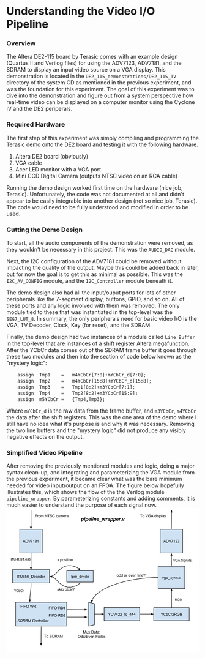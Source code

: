 # Understanding the Video I/O Pipeline
### Overview
The Altera DE2-115 board by Terasic comes with an example design (Quartus II and Verilog files) for using the ADV7123, ADV7181, and the SDRAM to display an input video source on a VGA display. This demonstration is located in the `DE2_115_demonstrations/DE2_115_TV` directory of the system CD as mentioned in the previous experiment, and was the foundation for this experiment. The goal of this experiment was to dive into the demonstration and figure out from a system perspective how real-time video can be displayed on a computer monitor using the Cyclone IV and the DE2 periperals. 

### Required Hardware
The first step of this experiment was simply compiling and programming the Terasic demo onto the DE2 board and testing it with the following hardware.

1.  Altera DE2 board (obviously)
2.  VGA cable
3.  Acer LED monitor with a VGA port
4.  Mini CCD Digital Camera (outputs NTSC video on an RCA cable)

Running the demo design worked first time on the hardware (nice job, Terasic). Unfortunately, the code was not documented at all and didn't appear to be easily integrable into another design (not so nice job, Terasic). The code would need to be fully understood and modified in order to be used.

### Gutting the Demo Design
To start, all the audio components of the demonstration were removed, as they wouldn't be necessary in this project. This was the `AUDIO_DAC` module.

Next, the I2C configuration of the ADV7181 could be removed without impacting the quality of the output. Maybe this could be added back in later, but for now the goal is to get this as minimal as possible. This was the `I2C_AV_CONFIG` module, and the `I2C_Controller` module beneath it.

The demo design also had all the input/ouput ports for lots of other peripherals like the 7-segment display, buttons, GPIO, and so on. All of these ports and any logic involved with them was removed. The only module tied to these that was instantiated in the top-level was the `SEG7_LUT_8`. In summary, the only peripherals need for basic video I/O is the VGA, TV Decoder, Clock, Key (for reset), and the SDRAM.

Finally, the demo design had two instances of a module called `Line_Buffer` in the top-level that are instances of a shift register Altera megafunction. After the YCbCr data comes out of the SDRAM frame buffer it goes through these two modules and then into the section of code below known as the "mystery logic":
```
    assign	Tmp1	=	m4YCbCr[7:0]+mYCbCr_d[7:0];
    assign	Tmp2	=	m4YCbCr[15:8]+mYCbCr_d[15:8];
    assign	Tmp3	=	Tmp1[8:2]+m3YCbCr[7:1];
    assign	Tmp4	=	Tmp2[8:2]+m3YCbCr[15:9];
    assign	m5YCbCr	=	{Tmp4,Tmp3};
```
Where `mYCbCr_d` is the raw data from the frame buffer, and `m3YCbCr`, `m4YCbCr` the data after the shift registers. This was the one area of the demo where I still have no idea what it's purpose is and why it was necessary. Removing the two line buffers and the "mystery logic" did not produce any visibly negative effects on the output.

### Simplified Video Pipeline
After removing the previously mentioned modules and logic, doing a major syntax clean-up, and integrating and parameterizing the VGA module from the previous experiment, it became clear what was the bare minimum needed for video input/output on an FPGA. The figure below hopefully illustrates this, which shows the flow of the the Verilog module `pipeline_wrapper`. By parameterizing constants and adding comments, it is much easier to understand the purpose of each signal now.
![image](../../doc/images/demo_pipeline.jpg)
